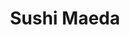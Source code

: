 ---
layout: place
title: "Sushi Maeda"
permalink: /vermont/burlington/sushi-maeda.html
stateAbbr: VT
stateName: Vermont
cityName: Burlington
seo:
  name: "Sushi Maeda"
  type: Restaurant
  links: http://www.sushimaedavt.com/
description: "Sushi Maeda serves delicious sushi in Burlington, Vermont. Try fresh Japanese dishes for a great dining experience. Available for takeout, and dinner."
place_id: ChIJLVkd4YR7ykwRen8_sxO8JL0
photos:
  - name: >-
      places/ChIJLVkd4YR7ykwRen8_sxO8JL0/photos/AeeoHcIARs-oFvcfchKw6btZfNJL6Wp0CWv3o8U0_C2-P5huvBpQ5TS_ZHdSqwnjYLy1QSPNWhWEIUUlUESTEwar_0019bonwD74UR-1Da1T_8v_FfUE7RonzmhgLvQFcf4ma97Z3hW-hTtozG0MfyQzDyZ1uu3baOUmC2CImEjfX53PYh3mXlFsEy6whmwUVpMOgMOt0Kdb9N-JD3IVCPBB7rK6cdob9WApZByN4ZK-nhNpWfrPUx0qgGnVP5RpPh9xbXsHdJJ3E-vcLt1SfM7PY-fBZhAajpMmzckrdCTKyGU38kG3efMi89tOloz9-pPbeT-6WVBvPoUxHuA2OguY4UROE3WVKV6NEt4Hb8nXtCR8CFuKVkhvMPNaFXc1KgGxozf2nEfEV0XiWM1GQ7Ii8QHx8zOzioOs41zxIcCJAVlztw
    widthPx: 4032
    heightPx: 3024
    authorAttributions:
      - displayName: Philip Yazbak
        uri: https://maps.google.com/maps/contrib/103625529570600273825
        photoUri: >-
          https://lh3.googleusercontent.com/a-/ALV-UjXGWtE1gj5MV7jsvTiuC7knvQhy6z2Gmy-lk-HBfKVmEZs8LIOs=s100-p-k-no-mo
    flagContentUri: >-
      https://www.google.com/local/imagery/report/?cb_client=maps_api_places.places_api&image_key=!1e10!2sCIHM0ogKEICAgIDBu-C3Iw&hl=en-US
    googleMapsUri: >-
      https://www.google.com/maps/place//data=!3m4!1e2!3m2!1sCIHM0ogKEICAgIDBu-C3Iw!2e10!4m2!3m1!1s0x4cca7b84e11d592d:0xbd24bc13b33f7f7a
  - name: >-
      places/ChIJLVkd4YR7ykwRen8_sxO8JL0/photos/AeeoHcI9p0OtjWYtXnIRInhqXUMBxVJ0RHrut0TFzfLxQmEoCqLsBhmyqRN76F2BjS9NJ-vXkI9sIE5B2ud0lpnJg8xQGUUe96DWTGLgPLXH0bXVcDyteH5JwwHDlO4jZZFQJEYcCUX_TQcJwGon9hTlXeNWBHyZ9INpySsWz6ua0YZrVcm_IdtpcSjrVVwTauYVVY3LIEKjWC7y1Ufq8NQK-cRijNtBi8PWQNsga6ElU-LGlS54FdCkshJ1OCN5c98cjgZnORBWwe5KvzfG289Vx2u8WPOx_4lU4M96pMVXM7xKWA
    widthPx: 3024
    heightPx: 4032
    authorAttributions:
      - displayName: Sushi Maeda
        uri: https://maps.google.com/maps/contrib/108293589254326153678
        photoUri: >-
          https://lh3.googleusercontent.com/a/ACg8ocI3-g6rLs34SDcj4sJbzV-GecxA-QyJ5JuqXU4E7weZ7gzO3g=s100-p-k-no-mo
    flagContentUri: >-
      https://www.google.com/local/imagery/report/?cb_client=maps_api_places.places_api&image_key=!1e10!2sAF1QipMU_YP5cWBviKnOwICDhB_TV4eAn5DNBSNLAuUd&hl=en-US
    googleMapsUri: >-
      https://www.google.com/maps/place//data=!3m4!1e2!3m2!1sAF1QipMU_YP5cWBviKnOwICDhB_TV4eAn5DNBSNLAuUd!2e10!4m2!3m1!1s0x4cca7b84e11d592d:0xbd24bc13b33f7f7a
  - name: >-
      places/ChIJLVkd4YR7ykwRen8_sxO8JL0/photos/AeeoHcKRm01Q2t1lzzf1e3XbG-4ZY73FRx4d3yxr7cqt3LWwLjFBME2S0KtgxzSyVu7lfsX5_XrTp8sAW5r8gWTGcmelZc3ckAFizYl-xgt1cikW5oFzP-t7ulCDM7JpGp933jaria8m9uiMSdgNi_3vg9FDQDNxYu4CoaK6OGL4DFpw-OGIyW59-KwiHao-LT5n6K5OZnS3hfjt1qT9bq4hRp251V2LfKwSyoEQxpPbg_ztMTas11B54kFopWDt58yngtmhG4NviHBOGXjqZ-t7A0uN7MNecmwIeMdkIXxdLt05WMord2COlv6HDH5_qM63qWo1Te7h1v8r88qIeB3FUTAc5y_vl9efm1bwL3FRlDoorliky_rwdNvDkUrsBkLViJ6DM9gPapSoWbzgKOHfch_D77-sFEnP1Ckzq0P0zqmrTCg3
    widthPx: 4000
    heightPx: 2252
    authorAttributions:
      - displayName: Dylan
        uri: https://maps.google.com/maps/contrib/118076693277086032068
        photoUri: >-
          https://lh3.googleusercontent.com/a-/ALV-UjWTJx-subFUndWGcTf2gBrydAs79XOjeNRzXZDMraUkI8sq60nC=s100-p-k-no-mo
    flagContentUri: >-
      https://www.google.com/local/imagery/report/?cb_client=maps_api_places.places_api&image_key=!1e10!2sCIHM0ogKEICAgICrtvCJwQE&hl=en-US
    googleMapsUri: >-
      https://www.google.com/maps/place//data=!3m4!1e2!3m2!1sCIHM0ogKEICAgICrtvCJwQE!2e10!4m2!3m1!1s0x4cca7b84e11d592d:0xbd24bc13b33f7f7a
  - name: >-
      places/ChIJLVkd4YR7ykwRen8_sxO8JL0/photos/AeeoHcL6yIVBSdwJijpGmCeb53E6cVojHbfOG1ZtXzhDYseWh8RUYgKNRjmAeguOQyR3FRTDGRpza-rpQlNDxgwwKi6weTukN79XrlJJyD1kEwTYsuNzpt1agT7C4MhyfNjLHij1JkOrmGhLINzM85hnPx1SDZW9qe0o5VOpjtxmdcX-aCV1q3xZCxwsLuJhAEiV6kXyoOEoxKaG2fUWFuGqQ8UO8AN0lNQwwA3c8EWpTiW5qkck7NPrjcZo08mwOSBQk_RGx5sU_dyzwCm6lX_saogd7FgRucwJmpK4FUTqpy3nwA
    widthPx: 3024
    heightPx: 4032
    authorAttributions:
      - displayName: Sushi Maeda
        uri: https://maps.google.com/maps/contrib/108293589254326153678
        photoUri: >-
          https://lh3.googleusercontent.com/a/ACg8ocI3-g6rLs34SDcj4sJbzV-GecxA-QyJ5JuqXU4E7weZ7gzO3g=s100-p-k-no-mo
    flagContentUri: >-
      https://www.google.com/local/imagery/report/?cb_client=maps_api_places.places_api&image_key=!1e10!2sAF1QipPi6lW7h7vv4k-RqJh6YKiU9QVsomgoVe-pkJFP&hl=en-US
    googleMapsUri: >-
      https://www.google.com/maps/place//data=!3m4!1e2!3m2!1sAF1QipPi6lW7h7vv4k-RqJh6YKiU9QVsomgoVe-pkJFP!2e10!4m2!3m1!1s0x4cca7b84e11d592d:0xbd24bc13b33f7f7a
  - name: >-
      places/ChIJLVkd4YR7ykwRen8_sxO8JL0/photos/AeeoHcJDf9e8extTHg-EbZXvR_FnT6ptelOJUqm1CPClbmA0V2XSUvrCdK7CfM92wI7F8st6PioHn-HgSIOxMIhddtALK2qzOhDOBVhAbj7RBsLLwvv3GSjHbcVFvFvvUDRT0QqMK6shFITlCzVUwFeYkLSC7lsusPBecDxzewdV8CqYngPHb6uDNvV00flOgi8aslOL2wJZP9xeJN6EhPo8cMmx0RTbNs7Ec6v_nKG2ACS3OOFepxbhgWnbWjl_7QfR8ehaIPyIUcfWtLouDqhNXWE7DouDZRbqtE9YeZnv0F9hrlD54krubCPD_ut7L1U6kWa_TqnYFABXyo13tj1dOoQEaTrhXyhrlT3gM01LBVFITOvfT49cETbhD5CEubPEhrEBG_MmjZXyM1aa0m-pa75Bib85-MUrgnNiiXvcz2vZbuIm
    widthPx: 3072
    heightPx: 4080
    authorAttributions:
      - displayName: Raj Sheth
        uri: https://maps.google.com/maps/contrib/101739509322636636347
        photoUri: >-
          https://lh3.googleusercontent.com/a-/ALV-UjVlrBPpKM18Nja3KZ9i2Oki3j8odRSAPGpFg-5v1MwGVKXny52SfA=s100-p-k-no-mo
    flagContentUri: >-
      https://www.google.com/local/imagery/report/?cb_client=maps_api_places.places_api&image_key=!1e10!2sCIHM0ogKEICAgICW2-Os4wE&hl=en-US
    googleMapsUri: >-
      https://www.google.com/maps/place//data=!3m4!1e2!3m2!1sCIHM0ogKEICAgICW2-Os4wE!2e10!4m2!3m1!1s0x4cca7b84e11d592d:0xbd24bc13b33f7f7a
  - name: >-
      places/ChIJLVkd4YR7ykwRen8_sxO8JL0/photos/AeeoHcI4Fl4pzIh4HB72-QusjO5j-hwdrOfBH9LZEQjbEK_xmbMs51TZuQgNRFl0BJmkeRqujvKZpmtsVZOiasamXfaRuQK8jbM2hYmFREynma9hYdhh9Pqogc_KznT7OYpeGwAERnWexiGrdynT1JZ49XZ4DSE7VmF8o4QP0PsYOpmSejpx_CBhtL3vwHWMLPRVsUS3rU0JKx3TLbyiTkK7KqSjWLr0pVbYwsEB3M7glZf2zlapZb9ISuOYrjclTY0ZbpzVWUMx5ZzFTtFIpCgLwP82AOZoHVwE85nlxSyoZTkGlv1jj-NNVkiM8AqkUhEc1W0LnGpWpoPV8iovs3nCAn4uPTGtkSNSNlzfmKFa8W3aSU3mVuzlu3YNTEgWZFD-xUUq9ex6ENk9b-sPOJnOmWo_sm_cwVIGW2q9ClWHEHzx-518
    widthPx: 4032
    heightPx: 3024
    authorAttributions:
      - displayName: Philip Yazbak
        uri: https://maps.google.com/maps/contrib/103625529570600273825
        photoUri: >-
          https://lh3.googleusercontent.com/a-/ALV-UjXGWtE1gj5MV7jsvTiuC7knvQhy6z2Gmy-lk-HBfKVmEZs8LIOs=s100-p-k-no-mo
    flagContentUri: >-
      https://www.google.com/local/imagery/report/?cb_client=maps_api_places.places_api&image_key=!1e10!2sCIHM0ogKEICAgIDBu-C3owE&hl=en-US
    googleMapsUri: >-
      https://www.google.com/maps/place//data=!3m4!1e2!3m2!1sCIHM0ogKEICAgIDBu-C3owE!2e10!4m2!3m1!1s0x4cca7b84e11d592d:0xbd24bc13b33f7f7a
  - name: >-
      places/ChIJLVkd4YR7ykwRen8_sxO8JL0/photos/AeeoHcK6v8PPSCpvNP-5SJeFcGuMEG_k6oYzVd-iTptJDjq9_5hddhooZxG2tMBSQBgIRfdyjgE2rIJRkIzam6PSOCIDvVnwJpIZ30CwkxtixWpJvb80B8A7mViBLEWtFtFE0FRBOqzcZ9jlRD64GT1gY6K1_TUElhAlXyLqHv1F42ZqN-RcV1_dZpNt1cbwdABGdfrPqTpF9quhFJrd9vCyQMjtuqngyvvef3XNfIsC9XaEif9e6sHK6s8fv2k9Z3UGyntVS4k_vVdeJ_Wo55ZZbCtG47v7Xq5nNYRDLtEI-rMjTUbUG4nIjsjJdh6CK0k4ce5KId_eZfrORbgen83dh1AXVgvCKLtnra3GoerVXXSuw284r2JsuszXlDVPo3q8yBf3A5OOZl_DCBNWTKpaF4dpHOygblvKlYyvjfr9qKtQ1Q
    widthPx: 3072
    heightPx: 4080
    authorAttributions:
      - displayName: Raj Sheth
        uri: https://maps.google.com/maps/contrib/101739509322636636347
        photoUri: >-
          https://lh3.googleusercontent.com/a-/ALV-UjVlrBPpKM18Nja3KZ9i2Oki3j8odRSAPGpFg-5v1MwGVKXny52SfA=s100-p-k-no-mo
    flagContentUri: >-
      https://www.google.com/local/imagery/report/?cb_client=maps_api_places.places_api&image_key=!1e10!2sCIHM0ogKEICAgICW2-OsEw&hl=en-US
    googleMapsUri: >-
      https://www.google.com/maps/place//data=!3m4!1e2!3m2!1sCIHM0ogKEICAgICW2-OsEw!2e10!4m2!3m1!1s0x4cca7b84e11d592d:0xbd24bc13b33f7f7a
  - name: >-
      places/ChIJLVkd4YR7ykwRen8_sxO8JL0/photos/AeeoHcKjZPvY-RuWXH5HDutXkJf4pOmOaYg0uD6iDbar4kzbGPxhPdbtmAYEliAA4vaHr9TkXWYgEeqb3GjPxAcqObg03wK962_K-xOokjlHOhW8gjAmm2irOuKLAJW3YIQn8PPbyPrBQDnvNDXuDNXZLCuN59xUteJsUDJIAwt8q1d7vWzY7tcFKZxuH6VNgSxr-FWVk8TFb5oQf4r96XeDX9OUrTZyAz09qvAy8GOp6EUrCX1DpHded0xdh8MGrvwXKCLW4IwL724QkgG-ZHgK9Gn1bZDBlpu0QWH80iw1wK5vHQ
    widthPx: 3024
    heightPx: 4032
    authorAttributions:
      - displayName: Sushi Maeda
        uri: https://maps.google.com/maps/contrib/108293589254326153678
        photoUri: >-
          https://lh3.googleusercontent.com/a/ACg8ocI3-g6rLs34SDcj4sJbzV-GecxA-QyJ5JuqXU4E7weZ7gzO3g=s100-p-k-no-mo
    flagContentUri: >-
      https://www.google.com/local/imagery/report/?cb_client=maps_api_places.places_api&image_key=!1e10!2sAF1QipNkB23M30F18_Oe2dDNcLjZe9RjIo2XR2kptlMP&hl=en-US
    googleMapsUri: >-
      https://www.google.com/maps/place//data=!3m4!1e2!3m2!1sAF1QipNkB23M30F18_Oe2dDNcLjZe9RjIo2XR2kptlMP!2e10!4m2!3m1!1s0x4cca7b84e11d592d:0xbd24bc13b33f7f7a
  - name: >-
      places/ChIJLVkd4YR7ykwRen8_sxO8JL0/photos/AeeoHcI1TkH_IP2UWAwNGlmavx7AwmnlHkbwPc3NVf7N2quuS2f1c86zVl-Hx43_j92ysNBRopB9SHrEogwfd9KzC73EVPiXY6_-hJEEQ4o0kQQTvQATwp45n7VsJEnSRHyAqRpKlu5C4R_aGuGTf3K90Il992SzVgYOA2koUCBHLdeQ3wN5sr_El4-7LuhgHF8CjGRuMEIMyXQWKt8kXvFMTO-nbm6nHtFeSd-j9Huhszbgyw3IeFnniaBWnzOTpahdce3o0ge6nqWg3rDApwBAcUCZTN1D_wD5Wm4qzE5sk5FF3XKe7Wmy7I6uFsWGUsncjyl4jwHNvTi-Ka8iGsLFB6dAfdZ4eU_VOB035fMbOPBwUfT_-IfBLjoYRhuZdf9p-D3cxFMYqccZABA4WX-bEtERZzllCEId53HDY3MMQUbSWg
    widthPx: 4032
    heightPx: 2268
    authorAttributions:
      - displayName: stephanie busch
        uri: https://maps.google.com/maps/contrib/111349488087919551329
        photoUri: >-
          https://lh3.googleusercontent.com/a-/ALV-UjXRWfWabX3MmGXNUF1hUjYPP-dCBVa7l2CtPjQvTp7Qty-NbBk4wA=s100-p-k-no-mo
    flagContentUri: >-
      https://www.google.com/local/imagery/report/?cb_client=maps_api_places.places_api&image_key=!1e10!2sCIHM0ogKEICAgID2rbbQTA&hl=en-US
    googleMapsUri: >-
      https://www.google.com/maps/place//data=!3m4!1e2!3m2!1sCIHM0ogKEICAgID2rbbQTA!2e10!4m2!3m1!1s0x4cca7b84e11d592d:0xbd24bc13b33f7f7a
  - name: >-
      places/ChIJLVkd4YR7ykwRen8_sxO8JL0/photos/AeeoHcK5jK328IDwKJ8Xr9GOUsZuZqMMU5HM2AfP3MmIQCd6_xLj-2koXosshSv_BQHkFYGPDkFBObJGJ1plFdy15l3SLf52Tpon-IUOv4cmxnfC8GBTPMIJFItQhBzezvVZHjtODQH0we_iGM6MvGQGgHKMAEyRjqs0jDakLw5Lp9uqibj5BTlq2ZuT-UAYcXB1gFjNuPwb7g5UajqUjh-DvglT41i8QfeLx7xCNwDjZK-MUC-VhwKuFEqwIuJdnAb49WrB20MAVHEVl-BXaFA8q3R5sZQbgg4aRervmH99sn1Cx4JC6n9uKy04XyUQXc6AJhZgIN91b21MYDGBldys05jnO6MgRsnOQ4QSHb5x0LbBXYbGrpj0JTJl5DB7wRsI-ig7wmk2BFJWPjtz1gEr6vNAciQ5DQSzptWhD03W18ppUw
    widthPx: 3024
    heightPx: 4032
    authorAttributions:
      - displayName: Claire Chiang
        uri: https://maps.google.com/maps/contrib/111432421635704240688
        photoUri: >-
          https://lh3.googleusercontent.com/a-/ALV-UjVazdVeXMZxA7CvR9Jd7icY57zBC_O8hIIEB-SwVj6hFy63-zTW=s100-p-k-no-mo
    flagContentUri: >-
      https://www.google.com/local/imagery/report/?cb_client=maps_api_places.places_api&image_key=!1e10!2sCIHM0ogKEICAgICeu4WxDw&hl=en-US
    googleMapsUri: >-
      https://www.google.com/maps/place//data=!3m4!1e2!3m2!1sCIHM0ogKEICAgICeu4WxDw!2e10!4m2!3m1!1s0x4cca7b84e11d592d:0xbd24bc13b33f7f7a
address: 152 Cherry St, Burlington, VT 05401, USA
street: 152 Cherry St
city: Burlington
state: VT
zip: '05401'
country: USA
neighborhood: null
latitude: '44.479610'
longitude: '-73.211957'
accessibility_options: null
business_status: OPERATIONAL
name: Sushi Maeda
google_maps_links:
  directionsUri: >-
    https://www.google.com/maps/dir//''/data=!4m7!4m6!1m1!4e2!1m2!1m1!1s0x4cca7b84e11d592d:0xbd24bc13b33f7f7a!3e0
  placeUri: https://maps.google.com/?cid=13629225165127647098
  writeAReviewUri: >-
    https://www.google.com/maps/place//data=!4m3!3m2!1s0x4cca7b84e11d592d:0xbd24bc13b33f7f7a!12e1
  reviewsUri: >-
    https://www.google.com/maps/place//data=!4m4!3m3!1s0x4cca7b84e11d592d:0xbd24bc13b33f7f7a!9m1!1b1
  photosUri: >-
    https://www.google.com/maps/place//data=!4m3!3m2!1s0x4cca7b84e11d592d:0xbd24bc13b33f7f7a!10e5
primary_type: Sushi Restaurant
opening_hours:
  regular: null
  current: null
secondary_opening_hours:
  regular:
    weekdayDescriptions: null
    type: null
  current:
    weekdayDescriptions: null
    type: null
phone: (802) 800-1801
price_level: null
price_range: $30 &ndash; $50
rating: '4.5'
rating_count: 147
website: http://www.sushimaedavt.com/
reviews:
  - name: >-
      places/ChIJLVkd4YR7ykwRen8_sxO8JL0/reviews/ChZDSUhNMG9nS0VJQ0FnSUNqcGZUbEF3EAE
    relativePublishTimeDescription: 11 months ago
    rating: 5
    text:
      text: >-
        Best sushi I've had in Vermont! Cute location, server was very
        attentive. Good quality for the price. My biggest concern was the amount
        of unused space, I wonder if being open as a bar/lounge or even having
        some relaxed music performances in the back could get more people in?
        The location has a lot of potential if used right.
      languageCode: en
    originalText:
      text: >-
        Best sushi I've had in Vermont! Cute location, server was very
        attentive. Good quality for the price. My biggest concern was the amount
        of unused space, I wonder if being open as a bar/lounge or even having
        some relaxed music performances in the back could get more people in?
        The location has a lot of potential if used right.
      languageCode: en
    authorAttribution:
      displayName: MJ Griego
      uri: https://www.google.com/maps/contrib/107141177199167979564/reviews
      photoUri: >-
        https://lh3.googleusercontent.com/a/ACg8ocLxg_CZNOdBA-GIdlbud08ICqxzC93w-7KMJ7eBf9oMxDzRNgk=s128-c0x00000000-cc-rp-mo-ba4
    publishTime: '2024-04-30T14:35:04.378712Z'
    flagContentUri: >-
      https://www.google.com/local/review/rap/report?postId=ChZDSUhNMG9nS0VJQ0FnSUNqcGZUbEF3EAE&d=17924085&t=1
    googleMapsUri: >-
      https://www.google.com/maps/reviews/data=!4m6!14m5!1m4!2m3!1sChZDSUhNMG9nS0VJQ0FnSUNqcGZUbEF3EAE!2m1!1s0x4cca7b84e11d592d:0xbd24bc13b33f7f7a
  - name: >-
      places/ChIJLVkd4YR7ykwRen8_sxO8JL0/reviews/ChZDSUhNMG9nS0VJQ0FnSUNIZ1lyLVRnEAE
    relativePublishTimeDescription: 7 months ago
    rating: 4
    text:
      text: >-
        I ordered the Sushi picked by the chef, scallop roll, and a beer. The
        service was good considering there was one server in the restaurant at
        the time. I really enjoyed the scallop roll and tuna roll.
      languageCode: en
    originalText:
      text: >-
        I ordered the Sushi picked by the chef, scallop roll, and a beer. The
        service was good considering there was one server in the restaurant at
        the time. I really enjoyed the scallop roll and tuna roll.
      languageCode: en
    authorAttribution:
      displayName: Jae Kim
      uri: https://www.google.com/maps/contrib/100526659564138959385/reviews
      photoUri: >-
        https://lh3.googleusercontent.com/a/ACg8ocLGMWL0Wpm0vnNIZnzL5jo24pyQIAQnWNl2w3C8QXsHatYn=s128-c0x00000000-cc-rp-mo-ba4
    publishTime: '2024-09-05T15:30:07.843168Z'
    flagContentUri: >-
      https://www.google.com/local/review/rap/report?postId=ChZDSUhNMG9nS0VJQ0FnSUNIZ1lyLVRnEAE&d=17924085&t=1
    googleMapsUri: >-
      https://www.google.com/maps/reviews/data=!4m6!14m5!1m4!2m3!1sChZDSUhNMG9nS0VJQ0FnSUNIZ1lyLVRnEAE!2m1!1s0x4cca7b84e11d592d:0xbd24bc13b33f7f7a
  - name: >-
      places/ChIJLVkd4YR7ykwRen8_sxO8JL0/reviews/ChdDSUhNMG9nS0VJQ0FnSURCMjVfV2h3RRAB
    relativePublishTimeDescription: 2 years ago
    rating: 4
    text:
      text: >-
        We were curious to try Sushi Maeda as we have walked past and looked in
        but each time we have been there seemed to be a long wait of 30+
        minutes. Finally we went around 5:00 pm and were able to get a seat. We
        eat largely plant based and wanted to try the vegetable sushi. We
        ordered green tea to start which was excellent (and we have green
        often). We also got Daikon Dengaku which was a soft and warm almost
        potato like consistency with an incredible sweet and gooey miso sauce on
        top that was like nothing we have ever eaten before but was incredible.
        We also ordered three different vegetable sushis: Shitake, Kanpyo (white
        gourd), and Shiba Zuke Shiso (pickle mixture). I was pleasantly
        surprised by the individual quality of each piece of sushi. One slight
        critique was how small they were (felt just less an inch in diameter)
        and there were only 6 of each kind. I realize many probably go to get an
        entree which would have more food but we just wanted sushi. All in all
        the quality was excellent and the restaurant has a sort of upscale vibe
        with restrained staff. Personally I will be getting sushi from other
        sources going forward just because I tend to want larger portions but
        this is a great spot to try if you are craving great authentic Japanese
        style sushi.
      languageCode: en
    originalText:
      text: >-
        We were curious to try Sushi Maeda as we have walked past and looked in
        but each time we have been there seemed to be a long wait of 30+
        minutes. Finally we went around 5:00 pm and were able to get a seat. We
        eat largely plant based and wanted to try the vegetable sushi. We
        ordered green tea to start which was excellent (and we have green
        often). We also got Daikon Dengaku which was a soft and warm almost
        potato like consistency with an incredible sweet and gooey miso sauce on
        top that was like nothing we have ever eaten before but was incredible.
        We also ordered three different vegetable sushis: Shitake, Kanpyo (white
        gourd), and Shiba Zuke Shiso (pickle mixture). I was pleasantly
        surprised by the individual quality of each piece of sushi. One slight
        critique was how small they were (felt just less an inch in diameter)
        and there were only 6 of each kind. I realize many probably go to get an
        entree which would have more food but we just wanted sushi. All in all
        the quality was excellent and the restaurant has a sort of upscale vibe
        with restrained staff. Personally I will be getting sushi from other
        sources going forward just because I tend to want larger portions but
        this is a great spot to try if you are craving great authentic Japanese
        style sushi.
      languageCode: en
    authorAttribution:
      displayName: Philip Yazbak
      uri: https://www.google.com/maps/contrib/103625529570600273825/reviews
      photoUri: >-
        https://lh3.googleusercontent.com/a-/ALV-UjXGWtE1gj5MV7jsvTiuC7knvQhy6z2Gmy-lk-HBfKVmEZs8LIOs=s128-c0x00000000-cc-rp-mo-ba6
    publishTime: '2023-01-29T18:44:11.268792Z'
    flagContentUri: >-
      https://www.google.com/local/review/rap/report?postId=ChdDSUhNMG9nS0VJQ0FnSURCMjVfV2h3RRAB&d=17924085&t=1
    googleMapsUri: >-
      https://www.google.com/maps/reviews/data=!4m6!14m5!1m4!2m3!1sChdDSUhNMG9nS0VJQ0FnSURCMjVfV2h3RRAB!2m1!1s0x4cca7b84e11d592d:0xbd24bc13b33f7f7a
  - name: >-
      places/ChIJLVkd4YR7ykwRen8_sxO8JL0/reviews/ChdDSUhNMG9nS0VJQ0FnSUR2eVlLN3FBRRAB
    relativePublishTimeDescription: 3 months ago
    rating: 1
    text:
      text: >-
        We walked in on the Friday before Christmas and there was one person at
        the bar and a couple at a table. We proceeded to wait at the host
        station for a few minutes while the server talked with the couple. I
        decided to go to the bathroom while we waited. When I got out of the
        bathroom, the server was still talking to the couple and my husband was
        still waiting at the host station. The server was facing the door the
        whole time, so plenty of opportunity to stop her personal conversation
        and at least greet us at any time.


        We then decided to sit at the bar where she handed us menus. Several
        minutes went by before she took our simple order of a half bottle of
        sake and 3 sushi rolls. Nothing too elaborate. As we waited for our
        sake,  my husband went to the bathroom. When he returned, he mentioned
        that someone was in the other stall watching sports news on his phone.
        Pretty odd. A few minutes after we got our sake, an older man slowly
        moved from the bathroom to the open kitchen area... clearly the man
        watching sports in the bathroom. He walked into the sushi bar area of
        the open kitchen and washed his hands. I guess that's a plus.


        It was around this time that the couple and the man at the bar finished
        their patronage and left independently of each other. We were the only
        ones in the entire place. We proceeded to sit at the bar for another 35
        minutes without seeing the waitress or any food, with the old man behind
        the sushi bar just shuffling around in slow motion. It was too far away
        to know if he was making our food or not. At this point, we got up,
        threw some cash on the bar for the sake we had consumed, and walked out.


        Three Sushi Rolls should never take more than 15 minutes. We were there
        for the better part of an hour. I DO NOT recommend this place. Hard
        pass...
      languageCode: en
    originalText:
      text: >-
        We walked in on the Friday before Christmas and there was one person at
        the bar and a couple at a table. We proceeded to wait at the host
        station for a few minutes while the server talked with the couple. I
        decided to go to the bathroom while we waited. When I got out of the
        bathroom, the server was still talking to the couple and my husband was
        still waiting at the host station. The server was facing the door the
        whole time, so plenty of opportunity to stop her personal conversation
        and at least greet us at any time.


        We then decided to sit at the bar where she handed us menus. Several
        minutes went by before she took our simple order of a half bottle of
        sake and 3 sushi rolls. Nothing too elaborate. As we waited for our
        sake,  my husband went to the bathroom. When he returned, he mentioned
        that someone was in the other stall watching sports news on his phone.
        Pretty odd. A few minutes after we got our sake, an older man slowly
        moved from the bathroom to the open kitchen area... clearly the man
        watching sports in the bathroom. He walked into the sushi bar area of
        the open kitchen and washed his hands. I guess that's a plus.


        It was around this time that the couple and the man at the bar finished
        their patronage and left independently of each other. We were the only
        ones in the entire place. We proceeded to sit at the bar for another 35
        minutes without seeing the waitress or any food, with the old man behind
        the sushi bar just shuffling around in slow motion. It was too far away
        to know if he was making our food or not. At this point, we got up,
        threw some cash on the bar for the sake we had consumed, and walked out.


        Three Sushi Rolls should never take more than 15 minutes. We were there
        for the better part of an hour. I DO NOT recommend this place. Hard
        pass...
      languageCode: en
    authorAttribution:
      displayName: KIM CHAIT
      uri: https://www.google.com/maps/contrib/101301547320573441098/reviews
      photoUri: >-
        https://lh3.googleusercontent.com/a-/ALV-UjUrD9ULs0vNjsSmYD7WAYkD0IOdheTmcnlmJgD01htyz17n4Y4=s128-c0x00000000-cc-rp-mo
    publishTime: '2024-12-21T16:18:56.366650Z'
    flagContentUri: >-
      https://www.google.com/local/review/rap/report?postId=ChdDSUhNMG9nS0VJQ0FnSUR2eVlLN3FBRRAB&d=17924085&t=1
    googleMapsUri: >-
      https://www.google.com/maps/reviews/data=!4m6!14m5!1m4!2m3!1sChdDSUhNMG9nS0VJQ0FnSUR2eVlLN3FBRRAB!2m1!1s0x4cca7b84e11d592d:0xbd24bc13b33f7f7a
  - name: >-
      places/ChIJLVkd4YR7ykwRen8_sxO8JL0/reviews/ChZDSUhNMG9nS0VJQ0FnSUNPbGJhNlZnEAE
    relativePublishTimeDescription: 2 years ago
    rating: 5
    text:
      text: >-
        The sushi and service were spectacular. Fish selection was great. Every
        single bite I had from the Special Sushi Sampler was different and
        packed with great flavors. The portion sizes of the fish were a little
        too generous compared to the rice but in the end it was a great bonus.
        It showed off the freshness and quality of the cuts they use. The
        service staff were very attentive the moment we walked through the doors
        and worked very hard to deliver a great meal service.
      languageCode: en
    originalText:
      text: >-
        The sushi and service were spectacular. Fish selection was great. Every
        single bite I had from the Special Sushi Sampler was different and
        packed with great flavors. The portion sizes of the fish were a little
        too generous compared to the rice but in the end it was a great bonus.
        It showed off the freshness and quality of the cuts they use. The
        service staff were very attentive the moment we walked through the doors
        and worked very hard to deliver a great meal service.
      languageCode: en
    authorAttribution:
      displayName: Justin M
      uri: https://www.google.com/maps/contrib/114726144066232241477/reviews
      photoUri: >-
        https://lh3.googleusercontent.com/a-/ALV-UjUYo3n57d0alg7mgUzyadtxTm4hNbmYN_ACTGwPnV7sfnDhWjpp=s128-c0x00000000-cc-rp-mo
    publishTime: '2022-06-15T14:19:28.749238Z'
    flagContentUri: >-
      https://www.google.com/local/review/rap/report?postId=ChZDSUhNMG9nS0VJQ0FnSUNPbGJhNlZnEAE&d=17924085&t=1
    googleMapsUri: >-
      https://www.google.com/maps/reviews/data=!4m6!14m5!1m4!2m3!1sChZDSUhNMG9nS0VJQ0FnSUNPbGJhNlZnEAE!2m1!1s0x4cca7b84e11d592d:0xbd24bc13b33f7f7a
parking_options: null
payment_options:
  acceptsDebitCards: true
  acceptsCashOnly: false
  acceptsNfc: true
allow_dogs: null
curbside_pickup: false
delivery: false
dine_in: null
good_for_children: null
good_for_groups: null
good_for_sports: null
live_music: null
menu_for_children: null
outdoor_seating: null
reservable: null
restroom: null
serves_beer: true
serves_breakfast: null
serves_brunch: null
serves_cocktails: true
serves_coffee: null
serves_dinner: true
serves_dessert: null
serves_lunch: null
serves_vegetarian_food: null
serves_wine: true
takeout: true
summary: null

---